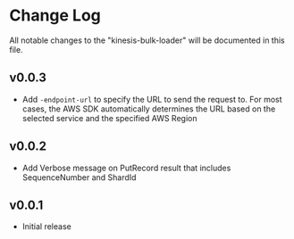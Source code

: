 # Change Log

All notable changes to the "kinesis-bulk-loader" will be documented in this file.

## v0.0.3

- Add `-endpoint-url` to specify the URL to send the request to. For most cases, the AWS SDK automatically determines the URL based on the selected service and the specified AWS Region

## v0.0.2

- Add Verbose message on PutRecord result that includes SequenceNumber and ShardId

## v0.0.1

- Initial release
